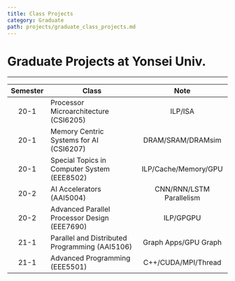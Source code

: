 ```yaml
---
title: Class Projects
category: Graduate
path: projects/graduate_class_projects.md
---
```


# Graduate Projects at Yonsei Univ.
* * *

|Semester|Class|Note|
|:---:|---|:---:|
|20-1|Processor Microarchitecture (CSI6205)|ILP/ISA
|20-1|Memory Centric Systems for AI (CSI6207)|DRAM/SRAM/DRAMsim
|20-1|Special Topics in Computer System (EEE8502)|ILP/Cache/Memory/GPU
|20-2|AI Accelerators (AAI5004)|CNN/RNN/LSTM Parallelism 
|20-2|Advanced Parallel Processor Design (EEE7690)|ILP/GPGPU
|21-1|Parallel and Distributed Programming (AAI5106)|Graph Apps/GPU Graph
|21-1|Advanced Programming (EEE5501)|C++/CUDA/MPI/Thread
